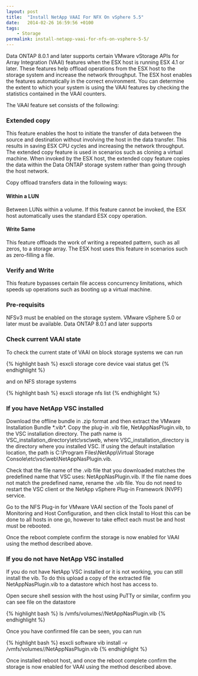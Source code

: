 ```yaml
---
layout: post
title:  "Install NetApp VAAI For NFX On vSphere 5.5"
date:   2014-02-26 16:59:56 +0100
tags:
    - Storage
permalink: install-netapp-vaai-for-nfs-on-vsphere-5-5/
---
```


Data ONTAP 8.0.1 and later supports certain VMware vStorage APIs for Array Integration (VAAI) 
features when the ESX host is running ESX 4.1 or later. These features help offload operations 
from the ESX host to the storage system and increase the network throughput. The ESX host 
enables the features automatically in the correct environment. You can determine the extent 
to which your system is using the VAAI features by checking the statistics contained in the 
VAAI counters.

The VAAI feature set consists of the following:

<h3>Extended copy</h3>
This feature enables the host to initiate the transfer of data between the source and destination 
without involving the host in the data transfer. This results in saving ESX CPU cycles and increasing 
the network throughput. The extended copy feature is used in scenarios such as cloning a virtual 
machine. When invoked by the ESX host, the extended copy feature copies the data within the Data 
ONTAP storage system rather than going through the host network. 

Copy offload transfers data in the following ways:
<h4>Within a LUN</h4>
Between LUNs within a volume. If this feature cannot be invoked, the ESX host automatically uses 
the standard ESX copy operation.
<h4>Write Same</h4>
This feature offloads the work of writing a repeated pattern, such as all zeros, to a storage 
array. The ESX host uses this feature in  scenarios such as zero-filling a file.

<h3>Verify and Write</h3>
This feature bypasses certain file access concurrency limitations, which speeds up operations 
such as booting up a virtual machine.

<H3>Pre-requisits</H3>
NFSv3 must be enabled on the storage system.
VMware vSphere 5.0 or later must be available.
Data ONTAP 8.0.1 and later supports

<H3>Check current VAAI state</H3>
To check the current state of VAAI on block storage systems we can run

{% highlight bash %}
esxcli storage core device vaai status get
{% endhighlight %}

and on NFS storage systems

{% highlight bash %}
esxcli storage nfs list
{% endhighlight %}

<H3>If you have NetApp VSC installed</H3>
Download the offline bundle in .zip format and then extract the VMware Installation Bundle *.vib*. 
Copy the plug-in .vib file, NetAppNasPlugin.vib, to the VSC installation directory. The path name is 
VSC_installation_directory\etc\vsc\web, where VSC_installation_directory is the directory where you 
installed VSC. If using the default installation location, the path is 
C:\Program Files\NetApp\Virtual Storage Console\etc\vsc\web\NetAppNasPlugin.vib. 

Check that the file name of the .vib file that you downloaded matches the predefined name that VSC 
uses: NetAppNasPlugin.vib. If the file name does not match the predefined name, rename the .vib file. 
You do not need to restart the VSC client or the NetApp vSphere Plug-in Framework (NVPF) service.

Go to the NFS Plug-in for VMware VAAI section of the Tools panel of Monitoring and Host Configuration, 
and then click Install to Host this can be done to all hosts in one go,  however to take effect each 
must be and host must be rebooted.

Once the reboot complete confirm the storage is now enabled for VAAI using the method described above.

<H3>If you do not have NetApp VSC installed</H3>
If you do not have NetApp VSC installed or it is not working,  you can still install the vib.  To do 
this upload a copy of the extracted file NetAppNasPlugin.vib to a datastore which host has access to.

Open secure shell session with the host using PuTTy or similar,  confirm you can see file on the datastore

{% highlight bash %}
ls /vmfs/volumes/<datastore name>/NetAppNasPlugin.vib
{% endhighlight %}

Once you have confirmed file can be seen,  you can run

{% highlight bash %}
esxcli software vib install -v /vmfs/volumes/<datastore name>/NetAppNasPlugin.vib
{% endhighlight %}

Once installed reboot host, and once the reboot complete confirm the storage is now enabled for 
VAAI using the method described above.